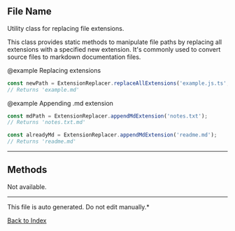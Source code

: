 ## File Name


 Utility class for replacing file extensions.

 This class provides static methods to manipulate file paths by replacing
 all extensions with a specified new extension. It's commonly used to
 convert source files to markdown documentation files.

 @example Replacing extensions
 ```typescript
 const newPath = ExtensionReplacer.replaceAllExtensions('example.js.ts', 'md');
 // Returns 'example.md'
 ```

 @example Appending .md extension
 ```typescript
 const mdPath = ExtensionReplacer.appendMdExtension('notes.txt');
 // Returns 'notes.txt.md'

 const alreadyMd = ExtensionReplacer.appendMdExtension('readme.md');
 // Returns 'readme.md'
 ```

 

---

## Methods

Not available.

---

This file is auto generated. Do not edit manually.*

[Back to Index](./index.md)
